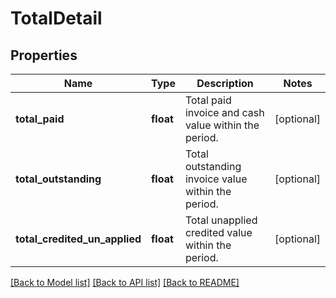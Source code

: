 # TotalDetail

## Properties
Name | Type | Description | Notes
------------ | ------------- | ------------- | -------------
**total_paid** | **float** | Total paid invoice and cash value within the period. | [optional] 
**total_outstanding** | **float** | Total outstanding invoice value within the period. | [optional] 
**total_credited_un_applied** | **float** | Total unapplied credited value within the period. | [optional] 

[[Back to Model list]](../README.md#documentation-for-models) [[Back to API list]](../README.md#documentation-for-api-endpoints) [[Back to README]](../README.md)


